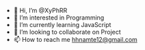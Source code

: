 - 👋 Hi, I’m @XyPhRR
- 👀 I’m interested in Programming
- 🌱 I’m currently learning JavaScript
- 💞️ I’m looking to collaborate on Project
- 📫 How to reach me hhnamte12@gmail.com

<!---
XyPhRR/XyPhRR is a ✨ special ✨ repository because its `README.md` (this file) appears on your GitHub profile.
You can click the Preview link to take a look at your changes.
--->
